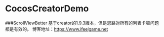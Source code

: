 # CocosCreatorDemo
###ScrollViewBetter
基于creator的1.9.3版本，但是思路对所有的列表卡顿问题都是有效的。
博客地址：https://www.ifeelgame.net
